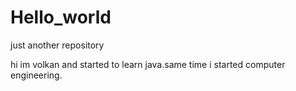 # Hello_world
just another repository

hi im volkan and started to learn java.same time i started computer engineering.
